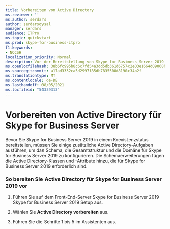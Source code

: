 ```yaml
---
title: Vorbereiten von Active Directory
ms.reviewer: ''
ms.author: serdars
author: serdarsoysal
manager: serdars
audience: ITPro
ms.topic: quickstart
ms.prod: skype-for-business-itpro
f1.keywords:
- NOCSH
localization_priority: Normal
description: Vor der Bereitstellung von Skype for Business Server 2019 in einem Koexistenzstatus müssen Sie einige zusätzliche Active Directory-Aufgaben ausführen, um das Schema, die Gesamtstruktur und die Domäne für Skype for Business Server 2019 zu konfigurieren. Die Schemaerweiterungen fügen die Active Directory-Klassen und -Attribute hinzu, die für Skype for Business Server 2019 erforderlich sind. Weitere Informationen finden Sie im Thema "Vorbereiten von Active Directory Domain Services für Skype for Business Server 2019".
ms.openlocfilehash: 38b6fc995b8c6c7fd54a3dd5db361d6757c2e03e1664d09068b4c4c210d74524
ms.sourcegitcommit: a17ad3332ca5d2997f85db7835500d8190c34b2f
ms.translationtype: MT
ms.contentlocale: de-DE
ms.lasthandoff: 08/05/2021
ms.locfileid: "54339313"
---
```

# <a name="prepare-active-directory-for-skype-for-business-server"></a>Vorbereiten von Active Directory für Skype for Business Server

Bevor Sie Skype for Business Server 2019 in einem Koexistenzstatus bereitstellen, müssen Sie einige zusätzliche Active Directory-Aufgaben ausführen, um das Schema, die Gesamtstruktur und die Domäne für Skype for Business Server 2019 zu konfigurieren. Die Schemaerweiterungen fügen die Active Directory-Klassen und -Attribute hinzu, die für Skype for Business Server 2019 erforderlich sind. <!-- For additional information, see the topic 
[Preparing Active Directory Domain Services for Skype for Business Server 2019](../deployment/deploying-lync-server-2013/preparing-active-directory-domain-services-for-lync-server-2013.md). -->
  
### <a name="to-prepare-active-directory-for-skype-for-business-server-2019"></a>So bereiten Sie Active Directory für Skype for Business Server 2019 vor

1. Führen Sie auf dem Front-End-Server Skype for Business Server 2019 Skype for Business Server 2019 Setup aus.
    
2. Wählen Sie **Active Directory vorbereiten** aus.
  
3. Führen Sie die Schritte 1 bis 5 im Assistenten aus.

  

